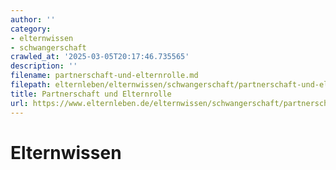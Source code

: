 ```yaml
---
author: ''
category:
- elternwissen
- schwangerschaft
crawled_at: '2025-03-05T20:17:46.735565'
description: ''
filename: partnerschaft-und-elternrolle.md
filepath: elternleben/elternwissen/schwangerschaft/partnerschaft-und-elternrolle.md
title: Partnerschaft und Elternrolle
url: https://www.elternleben.de/elternwissen/schwangerschaft/partnerschaft-und-elternrolle/
---
```


#  Elternwissen

